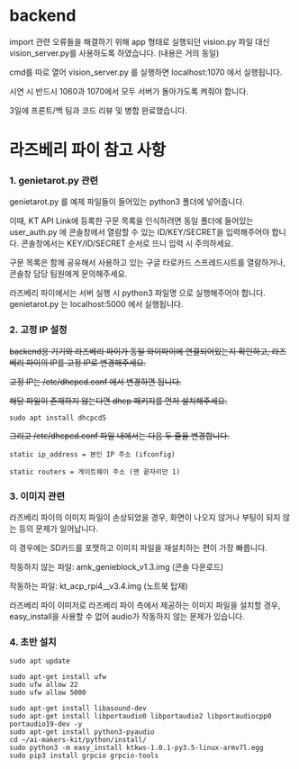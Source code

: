 # backend
import 관련 오류들을 해결하기 위해 app 형태로 실행되던 vision.py 파일 대신 vision_server.py를 사용하도록 하였습니다.
(내용은 거의 동일) 

cmd를 따로 열어 vision_server.py 를 실행하면 localhost:1070 에서 실행됩니다.

시연 시 반드시 1060과 1070에서 모두 서버가 돌아가도록 켜줘야 합니다.

3일에 프론트/백 팀과 코드 리뷰 및 병합 완료했습니다.

# 라즈베리 파이 참고 사항

### 1. genietarot.py 관련

genietarot.py 를 예제 파일들이 들어있는 python3 폴더에 넣어줍니다.

이때, KT API Link에 등록한 구문 목록을 인식하려면 동일 폴더에 들어있는 user_auth.py 에 콘솔창에서 열람할 수 있는 ID/KEY/SECRET을 입력해주어야 합니다.
콘솔창에서는 KEY/ID/SECRET 순서로 뜨니 입력 시 주의하세요.

구문 목록은 함께 공유해서 사용하고 있는 구글 타로카드 스프레드시트를 열람하거나, 콘솔창 담당 팀원에게 문의해주세요.

라즈베리 파이에서는 서버 실행 시 python3 파일명 으로 실행해주어야 합니다.
genietarot.py 는 localhost:5000 에서 실행됩니다.

### 2. 고정 IP 설정

~~backend용 기기와 라즈베리 파이가 동일 와이파이에 연결되어있는지 확인하고, 라즈베리 파이의 IP를 고정 IP로 변경해주세요.~~

~~고정 IP는 /etc/dhcpcd.conf 에서 변경하면 됩니다.~~

~~해당 파일이 존재하지 않는다면 dhcp 패키지를 먼저 설치해주세요.~~

```
sudo apt install dhcpcd5
```

~~그리고 /etc/dhcpcd.conf 파일 내에서는 다음 두 줄을 변경합니다.~~

```
static ip_address = 본인 IP 주소 (ifconfig)

static routers = 게이트웨이 주소 (맨 끝자리만 1)
```
### 3. 이미지 관련

라즈베리 파이의 이미지 파일이 손상되었을 경우, 화면이 나오지 않거나 부팅이 되지 않는 등의 문제가 일어납니다. 

이 경우에는 SD카드를 포맷하고 이미지 파일을 재설치하는 편이 가장 빠릅니다.

작동하지 않는 파일: amk_genieblock_v1.3.img (콘솔 다운로드)

작동하는 파일: kt_acp_rpi4__v3.4.img (노트북 탑재)

라즈베리 파이 이미저로 라즈베리 파이 측에서 제공하는 이미지 파일을 설치할 경우, easy_install을 사용할 수 없어 audio가 작동하지 않는 문제가 있습니다.

### 4. 초반 설치

```
sudo apt update

sudo apt-get install ufw
sudo ufw allow 22
sudo ufw allow 5000

sudo apt-get install libasound-dev
sudo apt-get install libportaudio0 libportaudio2 libportaudiocpp0 portaudio19-dev -y
sudo apt-get install python3-pyaudio
cd ~/ai-makers-kit/python/install/
sudo python3 -m easy_install ktkws-1.0.1-py3.5-linux-armv7l.egg
sudo pip3 install grpcio grpcio-tools
```
